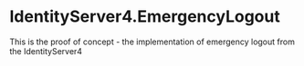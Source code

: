 # IdentityServer4.EmergencyLogout
This is the proof of concept - the implementation of emergency logout from the IdentityServer4
